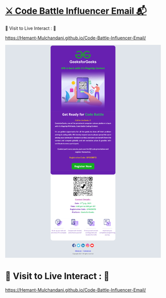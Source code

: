 # [⚔️ Code Battle Influencer Email 📬](https://hemant-mulchandani.github.io/Code-Battle-Influencer-Email/)

  📌 Visit to Live Interact : 🔗

  https://Hemant-Mulchandani.github.io/Code-Battle-Influencer-Email/ 


![Mail Capture](Code%20Battle%20Influencer%20Mail%20Capture-1.png)

# 📌 Visit to Live Interact : 🔗

https://Hemant-Mulchandani.github.io/Code-Battle-Influencer-Email/ 
